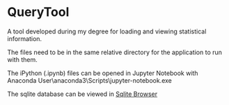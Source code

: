 # QueryTool
A tool developed during my degree for loading and viewing statistical information.

The files need to be in the same relative directory for the application to run with them.

The iPython (.ipynb) files can be opened in Jupyter Notebook with Anaconda
User\anaconda3\Scripts\jupyter-notebook.exe

The sqlite database can be viewed in [Sqlite Browser](https://sqlitebrowser.org/)



